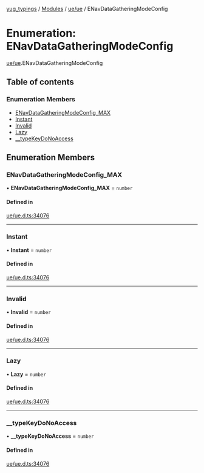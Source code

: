 [yug_typings](../README.md) / [Modules](../modules.md) / [ue/ue](../modules/ue_ue.md) / ENavDataGatheringModeConfig

# Enumeration: ENavDataGatheringModeConfig

[ue/ue](../modules/ue_ue.md).ENavDataGatheringModeConfig

## Table of contents

### Enumeration Members

- [ENavDataGatheringModeConfig\_MAX](ue_ue.ENavDataGatheringModeConfig.md#enavdatagatheringmodeconfig_max)
- [Instant](ue_ue.ENavDataGatheringModeConfig.md#instant)
- [Invalid](ue_ue.ENavDataGatheringModeConfig.md#invalid)
- [Lazy](ue_ue.ENavDataGatheringModeConfig.md#lazy)
- [\_\_typeKeyDoNoAccess](ue_ue.ENavDataGatheringModeConfig.md#__typekeydonoaccess)

## Enumeration Members

### ENavDataGatheringModeConfig\_MAX

• **ENavDataGatheringModeConfig\_MAX** = `number`

#### Defined in

[ue/ue.d.ts:34076](https://github.com/YugMetaverse/yug_typings/blob/b7d9b19/ue/ue.d.ts#L34076)

___

### Instant

• **Instant** = `number`

#### Defined in

[ue/ue.d.ts:34076](https://github.com/YugMetaverse/yug_typings/blob/b7d9b19/ue/ue.d.ts#L34076)

___

### Invalid

• **Invalid** = `number`

#### Defined in

[ue/ue.d.ts:34076](https://github.com/YugMetaverse/yug_typings/blob/b7d9b19/ue/ue.d.ts#L34076)

___

### Lazy

• **Lazy** = `number`

#### Defined in

[ue/ue.d.ts:34076](https://github.com/YugMetaverse/yug_typings/blob/b7d9b19/ue/ue.d.ts#L34076)

___

### \_\_typeKeyDoNoAccess

• **\_\_typeKeyDoNoAccess** = `number`

#### Defined in

[ue/ue.d.ts:34076](https://github.com/YugMetaverse/yug_typings/blob/b7d9b19/ue/ue.d.ts#L34076)

